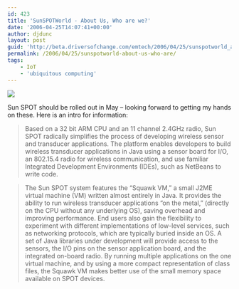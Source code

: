 ```yaml
---
id: 423
title: 'SunSPOTWorld - About Us, Who are we?'
date: '2006-04-25T14:07:41+00:00'
author: djdunc
layout: post
guid: 'http://beta.driversofchange.com/emtech/2006/04/25/sunspotworld_about_us_who_are/'
permalink: /2006/04/25/sunspotworld-about-us-who-are/
tags:
    - IoT
    - 'ubiquitous computing'
---
```


[![](https://i0.wp.com/blogs.driversofchange.com/emtech/quickimagepost/2006/04/www.sunspotworld.com_images_action_01.gif?w=222)](http://www.sunspotworld.com/about.php "SunSPOTWorld - About Us, Who are we?")

Sun SPOT should be rolled out in May – looking forward to getting my hands on these. Here is an intro for information:

> Based on a 32 bit ARM CPU and an 11 channel 2.4GHz radio, Sun SPOT radically simplifies the process of developing wireless sensor and transducer applications. The platform enables developers to build wireless transducer applications in Java using a sensor board for I/O, an 802.15.4 radio for wireless communication, and use familiar Integrated Development Environments (IDEs), such as NetBeans to write code.

> The Sun SPOT system features the “Squawk VM,” a small J2ME virtual machine (VM) written almost entirely in Java. It provides the ability to run wireless transducer applications “on the metal,” (directly on the CPU without any underlying OS), saving overhead and improving performance. End users also gain the flexibility to experiment with different implementations of low-level services, such as networking protocols, which are typically buried inside an OS. A set of Java libraries under development will provide access to the sensors, the I/O pins on the sensor application board, and the integrated on-board radio. By running multiple applications on the one virtual machine, and by using a more compact representation of class files, the Squawk VM makes better use of the small memory space available on SPOT devices.